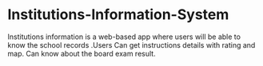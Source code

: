 # Institutions-Information-System
Institutions information is a web-based app where users will be able to know the school records .Users Can get instructions details with rating and map. Can know about the board exam result.
